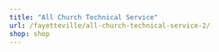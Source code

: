 ```yaml
---
title: "All Church Technical Service"
url: /fayetteville/all-church-technical-service-2/
shop: shop
---
```

